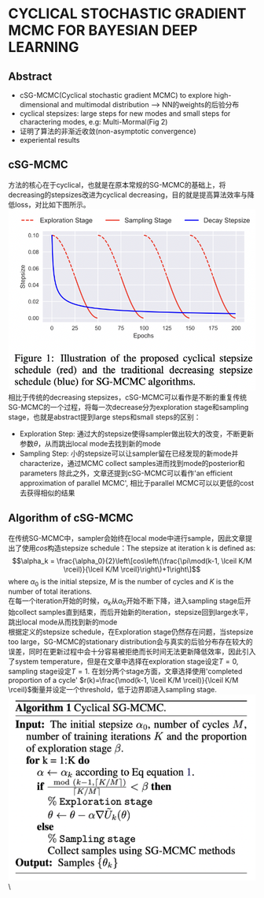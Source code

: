 # CYCLICAL STOCHASTIC GRADIENT MCMC FOR BAYESIAN DEEP LEARNING
## Abstract
- cSG-MCMC(Cyclical stochastic gradient MCMC) to explore high-dimensional and multimodal distribution --> NN的weights的后验分布
- cyclical stepsizes: large steps for new modes and small steps for charactering modes, e.g: Multi-Mormal(Fig 2)
- 证明了算法的非渐近收敛(non-asymptotic convergence)
- experiental results
## cSG-MCMC
方法的核心在于cyclical，也就是在原本常规的SG-MCMC的基础上，将decreasing的stepsizes改进为cyclical decreasing，目的就是提高算法效率与降低loss，对比如下图所示。
![image](https://github.com/Jinzhao-Yu/Learning-Notes/blob/main/book/Deep_Learning/Related_Papers/images/cSG-MCMC-1.png)\
相比于传统的decreasing stepsizes，cSG-MCMC可以看作是不断的重复传统SG-MCMC的一个过程，将每一次decrease分为exploration stage和sampling stage，也就是abstract提到large steps和small steps的区别：
- Exploration Step: 通过大的stepsize使得sampler做出较大的改变，不断更新参数$\theta$，从而跳出local mode去找到新的mode
- Sampling Step: 小的stepsize可以让sampler留在已经发现的新mode并characterize，通过MCMC collect samples进而找到mode的posterior和parameters
除此之外，文章还提到cSG-MCMC可以看作'an efficient approximation of parallel MCMC', 相比于parallel MCMC可以以更低的cost去获得相似的结果
## Algorithm of cSG-MCMC
在传统SG-MCMC中，sampler会始终在local mode中进行sample，因此文章提出了使用$cos$构造stepsize schedule：The stepsize at iteration k is defined as:
$$\alpha_k = \frac{\alpha_0}{2}\left\[cos\left\(\frac{\pi\mod(k-1, \lceil K/M \rceil)}{\lceil K/M \rceil}\right\)+1\right\]$$
where $\alpha_0$ is the initial stepsize, $M$ is the number of cycles and $K$ is the number of total iterations.\
在每一个iteration开始的时候，$\alpha_k$从$\alpha_0$开始不断下降，进入sampling stage后开始collect samples直到结束，而后开始新的iteration，stepsize回到large水平，跳出local mode从而找到新的mode\
根据定义的stepsize schedule，在Exploration stage仍然存在问题，当stepsize too large，SG-MCMC的stationary distribution会与真实的后验分布存在较大的误差，同时在更新过程中会十分容易被拒绝而长时间无法更新降低效率，因此引入了system temperature，但是在文章中选择在exploration stage设定$T=0$, sampling stage设定$T=1$. 在划分两个stage方面，文章选择使用'completed proportion of a cycle' $r(k)=\frac{\mod(k-1, \lceil K/M \rceil)}{\lceil K/M \rceil}$衡量并设定一个threshold，低于边界即进入sampling stage.
![image](https://github.com/Jinzhao-Yu/Learning-Notes/blob/main/book/Deep_Learning/Related_Papers/images/cSG-MCMC-2.png)\

